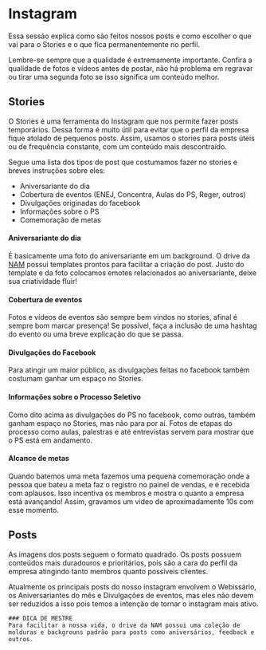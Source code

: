 # Instagram

Essa sessão explica como são feitos nossos posts e como escolher o que vai para o Stories e o que fica permanentemente no perfil.

Lembre-se sempre que a qualidade é extremamente importante. Confira a qualidade de fotos e vídeos antes de postar, não há problema em regravar ou tirar uma segunda foto se isso significa um conteúdo melhor.

## Stories

O Stories é uma ferramenta do Instagram que nos permite fazer posts temporários. Dessa forma é muito útil para evitar que o perfil da empresa fique atolado de pequenos posts. Assim, usamos o stories para posts úteis ou de frequência constante, com um conteúdo mais descontraído.

Segue uma lista dos tipos de post que costumamos fazer no stories e breves instruções sobre eles:

* Aniversariante do dia
* Cobertura de eventos (ENEJ, Concentra, Aulas do PS, Reger, outros)
* Divulgações originadas do facebook
* Informações sobre o PS
* Comemoração de metas

#### Aniversariante do dia

É basicamente uma foto do aniversariante em um background. O drive da [NAM](https://drive.google.com/drive/u/1/folders/143nwwQGnvzMTLsXp6RLCLNR6JkP3cMt4) possui templates prontos para facilitar a criação do post. Justo do template e da foto colocamos emotes relacionados ao aniversariante, deixe sua criatividade fluir!

#### Cobertura de eventos

Fotos e vídeos de eventos são sempre bem vindos no stories, afinal é sempre bom marcar presença! Se possível, faça a inclusão de uma hashtag do evento ou uma breve explicação do que se passa.

#### Divulgações do Facebook

Para atingir um maior público, as divulgações feitas no facebook também costumam ganhar um espaço no Stories.

#### Informações sobre o Processo Seletivo

Como dito acima as divulgações do PS no facebook, como outras, também ganham espaço no Stories, mas não para por aí. Fotos de etapas do processo como aulas, palestras e até entrevistas servem para mostrar que o PS está em andamento.

#### Alcance de metas

Quando batemos uma meta fazemos uma pequena comemoração onde a pessoa que bateu a meta faz o registro no painel de vendas, e é recebida com aplausos. Isso incentiva os membros e mostra o quanto a empresa está avançando! Assim, gravamos um video de aproximadamente 10s com esse momento.

## Posts

As imagens dos posts seguem o formato quadrado.
Os posts possuem conteúdos mais duradouros e prioritários, pois são a cara do perfil da empresa atingindo tanto membros quanto possíveis clientes.

Atualmente os principais posts do nosso instagram envolvem o Webissário, os Aniversariantes do mês e Divulgações de eventos, mas eles não devem ser reduzidos a isso pois temos a intenção de tornar o instagram mais ativo.


    ### DICA DE MESTRE
    Para facilitar a nossa vida, o drive da NAM possui uma coleção de molduras e backgrouns padrão para posts como aniversários, feedback e outros.


